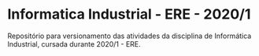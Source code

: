 # Informatica Industrial - ERE - 2020/1
Repositório para versionamento das atividades da disciplina de Informática Industrial, cursada durante 2020/1 - ERE.
